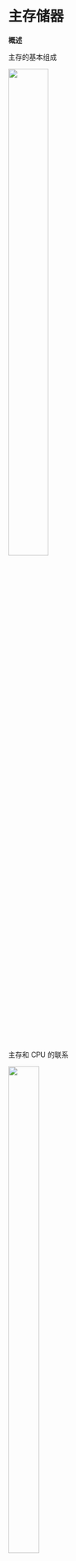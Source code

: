 # 主存储器

**概述**

主存的基本组成

  <img src="https://img-blog.csdnimg.cn/20201219120323941.png?x-oss-process=image/watermark,type_ZmFuZ3poZW5naGVpdGk,shadow_10,text_aHR0cHM6Ly9ibG9nLmNzZG4ubmV0L3dlaXhpbl80MzkzNDYwNw==,size_16,color_FFFFFF,t_70" width="40%" height="50%" />

  

主存和 CPU 的联系

  <img src="https://img-blog.csdnimg.cn/2020121912034540.png?x-oss-process=image/watermark,type_ZmFuZ3poZW5naGVpdGk,shadow_10,text_aHR0cHM6Ly9ibG9nLmNzZG4ubmV0L3dlaXhpbl80MzkzNDYwNw==,size_16,color_FFFFFF,t_70" width="35%" height="50%"  />



主存中存储单元地址的分配（存 12345678H ）

  * 高位字节  地址为字地址

    <img src="https://img-blog.csdnimg.cn/20201219120417559.png" width="30%" height="50%"  />

  * 低位字节  地址为字地址

    <img src="https://img-blog.csdnimg.cn/20201219120525579.png" width="30%" height="50%"  />

技术指标

  * 存储容量
    * 主存  存放二进制代码的总位数
  * 存储器的带宽
    * 位/ 秒
  * 存储速度
    * 存取时间：存储器的访问时间、读出时间、写入时间
    * 存取周期：连续两次独立的存储器操作（读或写）所需的读周期、写周期



**半导体芯片简介**

基本结构

  * 结构

    <img src="https://img-blog.csdnimg.cn/2020121912054923.png?x-oss-process=image/watermark,type_ZmFuZ3poZW5naGVpdGk,shadow_10,text_aHR0cHM6Ly9ibG9nLmNzZG4ubmV0L3dlaXhpbl80MzkzNDYwNw==,size_16,color_FFFFFF,t_70" width="50%" height="50%"  />

    

  * 存储容量

    <img src="https://img-blog.csdnimg.cn/20201219120617319.png" width="50%" height="50%"  />

    

  * 片选和控制 

    * 片选线：CS  CE
    * 读/写控制线 ：WE （低电平写 高电平读）、OE（允许读）、WE（允许写）

  * 片选线的作用

    <img src="https://img-blog.csdnimg.cn/20201219120642104.png?x-oss-process=image/watermark,type_ZmFuZ3poZW5naGVpdGk,shadow_10,text_aHR0cHM6Ly9ibG9nLmNzZG4ubmV0L3dlaXhpbl80MzkzNDYwNw==,size_16,color_FFFFFF,t_70" width="40%" height="50%"  />



译码驱动方式

  * 线选法

    <img src="https://img-blog.csdnimg.cn/20201219120705654.png?x-oss-process=image/watermark,type_ZmFuZ3poZW5naGVpdGk,shadow_10,text_aHR0cHM6Ly9ibG9nLmNzZG4ubmV0L3dlaXhpbl80MzkzNDYwNw==,size_16,color_FFFFFF,t_70" width="40%" height="50%"  />

  * 重合法

    <img src="https://img-blog.csdnimg.cn/20201219120730249.png?x-oss-process=image/watermark,type_ZmFuZ3poZW5naGVpdGk,shadow_10,text_aHR0cHM6Ly9ibG9nLmNzZG4ubmV0L3dlaXhpbl80MzkzNDYwNw==,size_16,color_FFFFFF,t_70" width="40%" height="50%"  />



**随机存取存储器 ( RAM )**

静态 RAM (SRAM)

  * 基本电路

    <img src="https://img-blog.csdnimg.cn/20201219120757678.png?x-oss-process=image/watermark,type_ZmFuZ3poZW5naGVpdGk,shadow_10,text_aHR0cHM6Ly9ibG9nLmNzZG4ubmV0L3dlaXhpbl80MzkzNDYwNw==,size_16,color_FFFFFF,t_70" width="50%" height="50%"  />

  * 读操作

    <img src="https://img-blog.csdnimg.cn/20201219120821300.png?x-oss-process=image/watermark,type_ZmFuZ3poZW5naGVpdGk,shadow_10,text_aHR0cHM6Ly9ibG9nLmNzZG4ubmV0L3dlaXhpbl80MzkzNDYwNw==,size_16,color_FFFFFF,t_70" width="40%" height="50%"  />

  * 写操作

    <img src="https://img-blog.csdnimg.cn/20201219120846280.png?x-oss-process=image/watermark,type_ZmFuZ3poZW5naGVpdGk,shadow_10,text_aHR0cHM6Ly9ibG9nLmNzZG4ubmV0L3dlaXhpbl80MzkzNDYwNw==,size_16,color_FFFFFF,t_70" width="40%" height="50%"  />

    

  * 举例：Intel 2114 （矩阵 (64 × 64)  ）

  	<img src="https://img-blog.csdnimg.cn/20201219120929396.png?x-oss-process=image/watermark,type_ZmFuZ3poZW5naGVpdGk,shadow_10,text_aHR0cHM6Ly9ibG9nLmNzZG4ubmV0L3dlaXhpbl80MzkzNDYwNw==,size_16,color_FFFFFF,t_70" width="40%" height="50%" />

  

动态 RAM ( DRAM )

  * 基本单元电路

    * 三管
      * 读出与原存信息相反  
      * 写入与输入信息相同 

    <img src="https://img-blog.csdnimg.cn/20201219120954732.png?x-oss-process=image/watermark,type_ZmFuZ3poZW5naGVpdGk,shadow_10,text_aHR0cHM6Ly9ibG9nLmNzZG4ubmV0L3dlaXhpbl80MzkzNDYwNw==,size_16,color_FFFFFF,t_70" width="40%" height="50%" />

    * 单管
      * 读出时数据线有电流 为 “1”
      * 写入时 CS  充电为 “1” 放电为 “0”

    <img src="https://img-blog.csdnimg.cn/20201219121020107.png" width="20%" height="50%"  />

    

    

  * 动态 RAM 芯片举例

    * 三管动态 RAM 芯片 (Intel 1103) 

      <img src="https://img-blog.csdnimg.cn/20201219121058989.png?x-oss-process=image/watermark,type_ZmFuZ3poZW5naGVpdGk,shadow_10,text_aHR0cHM6Ly9ibG9nLmNzZG4ubmV0L3dlaXhpbl80MzkzNDYwNw==,size_16,color_FFFFFF,t_70" width="45%" height="40%" />

    * 单管动态 RAM 4116 (16K ×  1位 )

      <img src="https://img-blog.csdnimg.cn/20201219121121960.png?x-oss-process=image/watermark,type_ZmFuZ3poZW5naGVpdGk,shadow_10,text_aHR0cHM6Ly9ibG9nLmNzZG4ubmV0L3dlaXhpbl80MzkzNDYwNw==,size_16,color_FFFFFF,t_70" width="45%" height="50%" />

      

  * 动态 RAM 刷新（刷新与行地址有关，假设刷一行 0.5us）

    * 集中刷新 （存取周期为0.5 us ）,以128 × 128 矩阵为例

      <img src="https://img-blog.csdnimg.cn/2020121912121874.png?x-oss-process=image/watermark,type_ZmFuZ3poZW5naGVpdGk,shadow_10,text_aHR0cHM6Ly9ibG9nLmNzZG4ubmV0L3dlaXhpbl80MzkzNDYwNw==,size_16,color_FFFFFF,t_70" width="50%" height="50%" />

      * 死区” 为 0.5 us ×128 = 64 us

      * “死时间率” 为 128/4 000 ×100% = 3.2%

        

    * 分散刷新（存取周期为1 us ）,以128 × 128 矩阵为例

      <img src="https://img-blog.csdnimg.cn/20201219121238990.png?x-oss-process=image/watermark,type_ZmFuZ3poZW5naGVpdGk,shadow_10,text_aHR0cHM6Ly9ibG9nLmNzZG4ubmV0L3dlaXhpbl80MzkzNDYwNw==,size_16,color_FFFFFF,t_70" width="50%" height="50%" />

      * 无 “死区”
      * 存取周期为 0.5 us + 0.5 us

      

    * 分散刷新与集中刷新相结合（异步刷新，存取周期为 0.5 us ）,以128 × 128 矩阵为例

      <img src="https://img-blog.csdnimg.cn/2020121912130191.png?x-oss-process=image/watermark,type_ZmFuZ3poZW5naGVpdGk,shadow_10,text_aHR0cHM6Ly9ibG9nLmNzZG4ubmV0L3dlaXhpbl80MzkzNDYwNw==,size_16,color_FFFFFF,t_70" width="50%" height="50%" />

      * 每行每隔 2 ms 刷新一次，“死区” 为 0.5 s
      * 将刷新安排在指令译码阶段，不会出现 “死区

  

动态 RAM 和静态 RAM 的比较

  <img src="https://img-blog.csdnimg.cn/20201219121326351.png?x-oss-process=image/watermark,type_ZmFuZ3poZW5naGVpdGk,shadow_10,text_aHR0cHM6Ly9ibG9nLmNzZG4ubmV0L3dlaXhpbl80MzkzNDYwNw==,size_16,color_FFFFFF,t_70" width="40%" height="50%" />





**只读存储器（ROM)**

掩模 ROM ( MROM )

  * 行列选择线交叉处有 MOS 管为“1”
  * 行列选择线交叉处无 MOS 管为“0”

  

PROM (一次性编程)

  <img src="https://img-blog.csdnimg.cn/2020121912135125.png?x-oss-process=image/watermark,type_ZmFuZ3poZW5naGVpdGk,shadow_10,text_aHR0cHM6Ly9ibG9nLmNzZG4ubmV0L3dlaXhpbl80MzkzNDYwNw==,size_16,color_FFFFFF,t_70" width="25%" height="50%" />

  * 熔丝断  为 “0”
  * 熔丝未断 为 “1

  

EPROM (多次性编程 )

  <img src="https://img-blog.csdnimg.cn/20201219121422262.png?x-oss-process=image/watermark,type_ZmFuZ3poZW5naGVpdGk,shadow_10,text_aHR0cHM6Ly9ibG9nLmNzZG4ubmV0L3dlaXhpbl80MzkzNDYwNw==,size_16,color_FFFFFF,t_70" width="30%" height="50%" />

  * D 端加正电压  形成浮动栅  S 与 D 不导通为 “0”
  * D 端不加正电压  不形成浮动栅  S 与 D 导通为 “1”

  

EEPROM (多次性编程 )

  * 电可擦写
  * 局部擦写
  * 全部擦写

  

Flash Memory (闪速型存储器)

  * EPROM  价格便宜 集成度高
  * EEPROM  电可擦洗重写
  * 具备 RAM 功能



**存储器与 CPU 的连接**

存储器容量的扩展

  * 位扩展 （增加存储字长)

    <img src="https://img-blog.csdnimg.cn/20201219121458907.png?x-oss-process=image/watermark,type_ZmFuZ3poZW5naGVpdGk,shadow_10,text_aHR0cHM6Ly9ibG9nLmNzZG4ubmV0L3dlaXhpbl80MzkzNDYwNw==,size_16,color_FFFFFF,t_70"  width="50%" height="50%" />

  * 字扩展（增加存储字的数量）

    <img src="https://img-blog.csdnimg.cn/20201219121530624.png?x-oss-process=image/watermark,type_ZmFuZ3poZW5naGVpdGk,shadow_10,text_aHR0cHM6Ly9ibG9nLmNzZG4ubmV0L3dlaXhpbl80MzkzNDYwNw==,size_16,color_FFFFFF,t_70" width="50%" height="50%" />

  * 字、位扩展

    <img src="https://img-blog.csdnimg.cn/20201219121552892.png?x-oss-process=image/watermark,type_ZmFuZ3poZW5naGVpdGk,shadow_10,text_aHR0cHM6Ly9ibG9nLmNzZG4ubmV0L3dlaXhpbl80MzkzNDYwNw==,size_16,color_FFFFFF,t_70" width="50%" height="50%" />



存储器与 CPU 的连接

  * 地址线的连接
  * 数据线的连接
  * 读/ 写命令线的连接
  * 片选线的连接
  * 合理选择存储芯片
  * 其他 时序、负载



**存储器的检验**

编码的最小距离

  * 任意两组合法代码之间  二进制位数  的  最少差异

  * 编码的纠错 、 检错能力与编码的最小距离有关

    <img src="https://img-blog.csdnimg.cn/20201219121615836.png?x-oss-process=image/watermark,type_ZmFuZ3poZW5naGVpdGk,shadow_10,text_aHR0cHM6Ly9ibG9nLmNzZG4ubmV0L3dlaXhpbl80MzkzNDYwNw==,size_16,color_FFFFFF,t_70" width="40%" height="50%" />

汉明码

  * 汉明码采用奇偶检验

* 汉明码采用分组校验

  * 汉明码可以检2纠1

  

**提高访存速度的措施**

采用层次结构 
* Cache – 主存

采用高速器件

  * SDRAM (同步 DRAM)
    * 在系统时钟的控制下进行读出和写入，CPU 无须等待
  * RDRAM
    * 由 Rambus 开发，主要解决 存储器带宽 问题
  * 带 Cache 的 DRAM
    * 在 DRAM 的芯片内 集成 了一个由 SRAM 组成的Cache ，有利于 猝发式读取

调整主存结构

  * 单体多字系统（增加存储器的带宽）

    <img src="https://img-blog.csdnimg.cn/20201219121638529.png?x-oss-process=image/watermark,type_ZmFuZ3poZW5naGVpdGk,shadow_10,text_aHR0cHM6Ly9ibG9nLmNzZG4ubmV0L3dlaXhpbl80MzkzNDYwNw==,size_16,color_FFFFFF,t_70" width="50%" height="50%" />

    

  * 多体并行系统

    * 高位交叉

      * 顺序编址

        <img src="https://img-blog.csdnimg.cn/20201219121706590.png?x-oss-process=image/watermark,type_ZmFuZ3poZW5naGVpdGk,shadow_10,text_aHR0cHM6Ly9ibG9nLmNzZG4ubmV0L3dlaXhpbl80MzkzNDYwNw==,size_16,color_FFFFFF,t_70" width="50%" height="50%"  />

      * 各个体并行工作

        <img src="https://img-blog.csdnimg.cn/20201219121732766.png?x-oss-process=image/watermark,type_ZmFuZ3poZW5naGVpdGk,shadow_10,text_aHR0cHM6Ly9ibG9nLmNzZG4ubmV0L3dlaXhpbl80MzkzNDYwNw==,size_16,color_FFFFFF,t_70" width="50%" height="50%"  />

      

    * 低位交叉

      * 各个体轮流编址

        <img src="https://img-blog.csdnimg.cn/20201219121756345.png?x-oss-process=image/watermark,type_ZmFuZ3poZW5naGVpdGk,shadow_10,text_aHR0cHM6Ly9ibG9nLmNzZG4ubmV0L3dlaXhpbl80MzkzNDYwNw==,size_16,color_FFFFFF,t_70" width="50%" height="50%"  />

      * 各个体并行工作

        <img src="https://img-blog.csdnimg.cn/20201219121822632.png?x-oss-process=image/watermark,type_ZmFuZ3poZW5naGVpdGk,shadow_10,text_aHR0cHM6Ly9ibG9nLmNzZG4ubmV0L3dlaXhpbl80MzkzNDYwNw==,size_16,color_FFFFFF,t_70" width="50%" height="50%"  />

      * 特点

        * 在不改变存取周期的前提下，增加存储器的带宽

          <img src="https://img-blog.csdnimg.cn/20201219121845866.png?x-oss-process=image/watermark,type_ZmFuZ3poZW5naGVpdGk,shadow_10,text_aHR0cHM6Ly9ibG9nLmNzZG4ubmV0L3dlaXhpbl80MzkzNDYwNw==,size_16,color_FFFFFF,t_70" width="50%" height="50%"  />

        * 设四体低位交叉存储器，存取周期为T，总线传输周期为 τ ，为实现流水线方式存取，应满足 T ＝ 4τ 

          * 连续读取 4 个字所需的时间为 T ＋ (4 － 1) τ

          <img src="https://img-blog.csdnimg.cn/20201219121909302.png?x-oss-process=image/watermark,type_ZmFuZ3poZW5naGVpdGk,shadow_10,text_aHR0cHM6Ly9ibG9nLmNzZG4ubmV0L3dlaXhpbl80MzkzNDYwNw==,size_16,color_FFFFFF,t_70" width="50%" height="50%"  />

          

